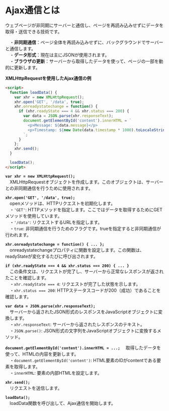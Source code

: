 # Ajax通信とは
ウェブページが非同期にサーバーと通信し、ページを再読み込みせずにデータを取得・送信できる技術です。  
  
　・**非同期通信**：ページ全体を再読み込みせずに、バックグラウンドでサーバーと通信します。  
　・**データ形式**：現在は主にJSONが使用されます。  
　・**ブラウザの更新**：サーバーから取得したデータを使って、ページの一部を動的に更新します。  
  
**XMLHttpRequestを使用したAjax通信の例**
```html
<script>
  function loadData() {
    var xhr = new XMLHttpRequest();
    xhr.open('GET', '/data', true);
    xhr.onreadystatechange = function() {
      if (xhr.readyState === 4 && xhr.status === 200) {
        var data = JSON.parse(xhr.responseText);
        document.getElementById('content').innerHTML = `
          <p>Message: ${data.message}</p>
          <p>Timestamp: ${new Date(data.timestamp * 1000).toLocaleString()}</p>
        `;
      }
    };
    xhr.send();
  }

  loadData();
</script>
```
  
**`var xhr = new XMLHttpRequest();`**  
　XMLHttpRequestオブジェクトを作成します。このオブジェクトは、サーバーとの非同期通信を行うために使用されます。  
  
**`xhr.open('GET', '/data', true);`**  
　openメソッドは、HTTPリクエストを初期化します。  
　・`'GET'`: HTTPメソッドを指定します。ここではデータを取得するためにGETメソッドを使用しています。  
　・`'/data'`: リクエストするURLを指定します。  
　・`true`: 非同期通信を行うためのフラグです。trueを指定すると非同期通信が行われます。  
  
**`xhr.onreadystatechange = function() { ... };`**  
　onreadystatechangeプロパティに関数を設定します。この関数は、readyStateが変化するたびに呼び出されます。  
  
**`if (xhr.readyState === 4 && xhr.status === 200) { ... }`**  
　この条件文は、リクエストが完了し、サーバーから正常なレスポンスが返されたことを確認します。  
　・`xhr.readyState === 4`: リクエストが完了した状態を示します。  
　・`xhr.status === 200`: HTTPステータスコードが200（成功）であることを確認します。  
  
**`var data = JSON.parse(xhr.responseText);`**  
　サーバーから返されたJSON形式のレスポンスをJavaScriptオブジェクトに変換します。  
　・`xhr.responseText`: サーバーから返されたレスポンスのテキスト。  
　・`JSON.parse()`: JSON形式の文字列をJavaScriptオブジェクトに変換するメソッド。  
  
**`document.getElementById('content').innerHTML = ...;`**
　取得したデータを使って、HTMLの内容を更新します。  
　・`document.getElementById('content')`: HTML要素のIDがcontentである要素を取得します。  
　・`innerHTML`: 要素の内部HTMLを設定します。  
  
**`xhr.send();`**  
　リクエストを送信します。  
  
**`loadData();`**  
　loadData関数を呼び出して、Ajax通信を開始します。  
